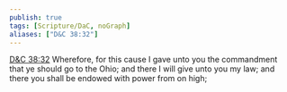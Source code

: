 ```yaml
---
publish: true
tags: [Scripture/DaC, noGraph]
aliases: ["D&C 38:32"]
---
```

[D&C 38:32](https://churchofjesuschrist.org/study/scriptures/dc-testament/dc/38?lang=eng&id=p32#p32) Wherefore, for this cause I gave unto you the commandment that ye should go to the Ohio; and there I will give unto you my law; and there you shall be endowed with power from on high;
